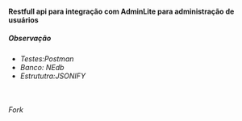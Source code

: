 <h4>Restfull api para integração com AdminLite para administração de usuários</h4>
<em/>

<h5>Observação</h5>
<ul>
    <li>Testes:Postman</li>
    <li>Banco: NEdb</li>
    <li>Estrututra:JSONIFY</li>
</ul>
<br>
<h6> Fork </h6>